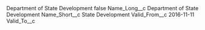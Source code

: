 <?xml version="1.0" encoding="UTF-8"?>
<CustomMetadata xmlns="http://soap.sforce.com/2006/04/metadata" xmlns:xsi="http://www.w3.org/2001/XMLSchema-instance" xmlns:xsd="http://www.w3.org/2001/XMLSchema">
    <label>Department of State Development</label>
    <protected>false</protected>
    <values>
        <field>Name_Long__c</field>
        <value xsi:type="xsd:string">Department of State Development</value>
    </values>
    <values>
        <field>Name_Short__c</field>
        <value xsi:type="xsd:string">State Development</value>
    </values>
    <values>
        <field>Valid_From__c</field>
        <value xsi:type="xsd:date">2016-11-11</value>
    </values>
    <values>
        <field>Valid_To__c</field>
        <value xsi:nil="true"/>
    </values>
</CustomMetadata>
